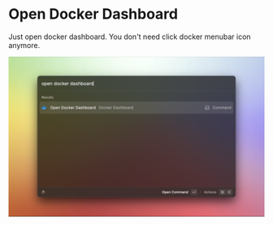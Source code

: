 # Open Docker Dashboard

Just open docker dashboard. You don't need click docker menubar icon anymore.

![screenshot](./metadata/screenshot-01.png)